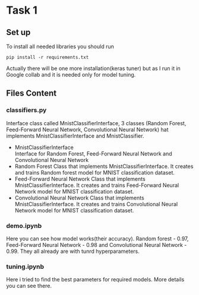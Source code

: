# Task 1
## Set up
To install all needed libraries you should run 
```
pip install -r requirements.txt
```
Actually there will be one more installation(keras tuner) but as I run it in Google collab and it is needed only for model tuning.
## Files Content
### classifiers.py
Interface class called MnistClassifierInterface, 3 classes (Random Forest, Feed-Forward Neural Network, Convolutional Neural Network) hat implements MnistClassifierInterface and MnistClassifier.
- MnistClassifierInterface  
  Interface for Random Forest, Feed-Forward Neural Network and Convolutional Neural Network
- Random Forest
  Class that implements MnistClassifierInterface. It creates and trains Random forest model for MNIST classification dataset.
- Feed-Forward Neural Network
  Class that implements MnistClassifierInterface. It creates and trains Feed-Forward Neural Network model for MNIST classification dataset.
- Convolutional Neural Network
  Class that implements MnistClassifierInterface. It creates and trains Convolutional Neural Network model for MNIST classification dataset.
### demo.ipynb
Here you can see how model works(their accuracy). Random forest - 0.97, Feed-Forward Neural Network - 0.98 and Convolutional Neural Network - 0.99. They all already are with tunrd hyperparameters.
### tuning.ipynb
Here i tried to find the best parameters for required models. More details you can see there.
